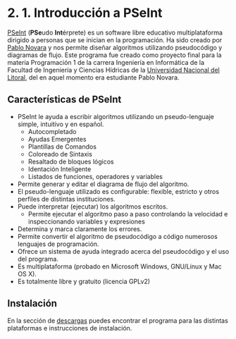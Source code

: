 # 2. 1. Introducción a PSeInt

[PSeInt](http://pseint.sourceforge.net/) (**PSe**udo **Int**érprete) es un software libre educativo multiplataforma dirigido a personas que se inician en la programación. Ha sido creado por [Pablo Novara](http://www.ellitoral.com/index.php/diarios/2015/09/16/educacion/EDUC-01.html) y nos permite diseñar algoritmos utilizando pseudocódigo y diagramas de flujo. Este programa fue creado como proyecto final para la materia Programación 1 de la carrera Ingeniería en Informática de la Facultad de Ingeniería y Ciencias Hídricas de la [Universidad Nacional del Litoral](https://www.unl.edu.ar/), del en aquel momento era estudiante Pablo Novara.

## Características de PSeInt

* PSeInt le ayuda a escribir algoritmos utilizando un pseudo-lenguaje simple, intuitivo y en español.
  * Autocompletado
  * Ayudas Emergentes
  * Plantillas de Comandos
  * Coloreado de Sintaxis
  * Resaltado de bloques lógicos
  * Identación Inteligente
  * Listados de funciones, operadores y variables
* Permite generar y editar el diagrama de flujo del algoritmo.
* El pseudo-lenguaje utilizado es configurable: flexible, estricto y otros perfiles de distintas instituciones.
* Puede interpretar (ejecutar) los algoritmos escritos.
  * Permite ejecutar el algoritmo paso a paso controlando la velocidad e inspeccionando variables y expresiones
* Determina y marca claramente los errores.
* Permite convertir el algoritmo de pseudocódigo a código numerosos lenguajes de programación.
* Ofrece un sistema de ayuda integrado acerca del pseudocódigo y el uso del programa.
* Es multiplataforma (probado en Microsoft Windows, GNU/Linux y Mac OS X).
* Es totalmente libre y gratuito (licencia GPLv2)

## Instalación

En la sección de [descargas](http://pseint.sourceforge.net/index.php?page=descargas.php) puedes encontrar el programa para las distintas plataformas e instrucciones de instalación.
